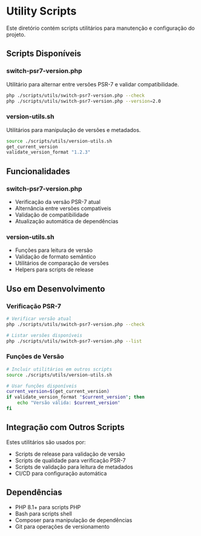 # Utility Scripts

Este diretório contém scripts utilitários para manutenção e configuração do projeto.

## Scripts Disponíveis

### switch-psr7-version.php
Utilitário para alternar entre versões PSR-7 e validar compatibilidade.
```bash
php ./scripts/utils/switch-psr7-version.php --check
php ./scripts/utils/switch-psr7-version.php --version=2.0
```

### version-utils.sh
Utilitários para manipulação de versões e metadados.
```bash
source ./scripts/utils/version-utils.sh
get_current_version
validate_version_format "1.2.3"
```

## Funcionalidades

### switch-psr7-version.php
- Verificação da versão PSR-7 atual
- Alternância entre versões compatíveis
- Validação de compatibilidade
- Atualização automática de dependências

### version-utils.sh
- Funções para leitura de versão
- Validação de formato semântico
- Utilitários de comparação de versões
- Helpers para scripts de release

## Uso em Desenvolvimento

### Verificação PSR-7
```bash
# Verificar versão atual
php ./scripts/utils/switch-psr7-version.php --check

# Listar versões disponíveis
php ./scripts/utils/switch-psr7-version.php --list
```

### Funções de Versão
```bash
# Incluir utilitários em outros scripts
source ./scripts/utils/version-utils.sh

# Usar funções disponíveis
current_version=$(get_current_version)
if validate_version_format "$current_version"; then
    echo "Versão válida: $current_version"
fi
```

## Integração com Outros Scripts

Estes utilitários são usados por:
- Scripts de release para validação de versão
- Scripts de qualidade para verificação PSR-7
- Scripts de validação para leitura de metadados
- CI/CD para configuração automática

## Dependências

- PHP 8.1+ para scripts PHP
- Bash para scripts shell
- Composer para manipulação de dependências
- Git para operações de versionamento
